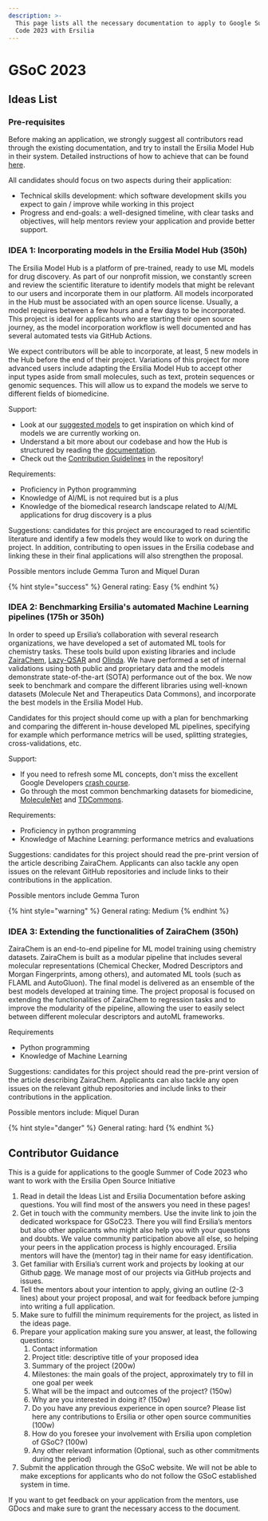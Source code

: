 ```yaml
---
description: >-
  This page lists all the necessary documentation to apply to Google Summer of
  Code 2023 with Ersilia
---
```


# GSoC 2023

## Ideas List

### Pre-requisites

Before making an application, we strongly suggest all contributors read through the existing documentation, and try to install the Ersilia Model Hub in their system. Detailed instructions of how to achieve that can be found [here](https://ersilia.gitbook.io/ersilia-book).

All candidates should focus on two aspects during their application:

* Technical skills development: which software development skills you expect to gain / improve while working in this project
* Progress and end-goals: a well-designed timeline, with clear tasks and objectives, will help mentors review your application and provide better support.

### IDEA 1: Incorporating models in the Ersilia Model Hub (350h)

The Ersilia Model Hub is a platform of pre-trained, ready to use ML models for drug discovery. As part of our nonprofit mission, we constantly screen and review the scientific literature to identify models that might be relevant to our users and incorporate them in our platform. All models incorporated in the Hub must be associated with an open source license. Usually, a model requires between a few hours and a few days to be incorporated. This project is ideal for applicants who are starting their open source journey, as the model incorporation workflow is well documented and has several automated tests via GitHub Actions.&#x20;

We expect contributors will be able to incorporate, at least, 5 new models in the Hub before the end of their project. Variations of this project for more advanced users include adapting the Ersilia Model Hub to accept other input types aside from small molecules, such as text, protein sequences or genomic sequences. This will allow us to expand the models we serve to different fields of biomedicine.&#x20;

Support:

* Look at our [suggested models](https://airtable.com/shrTpe45mLKqaHXsc) to get inspiration on which kind of models we are currently working on.
* Understand a bit more about our codebase  and how the Hub is structured by reading the [documentation](../incorporate-models.md).
* Check out the [Contribution Guidelines](https://github.com/ersilia-os/ersilia/blob/master/CONTRIBUTING.md) in the repository!

Requirements:

* Proficiency in Python programming
* Knowledge of AI/ML is not required but is a plus
* Knowledge of the biomedical research landscape related to AI/ML applications for drug discovery is a plus

Suggestions: candidates for this project are encouraged to read scientific literature and identify a few models they would like to work on during the project. In addition, contributing to open issues in the Ersilia codebase and linking these in their final applications will also strengthen the proposal.

Possible mentors include Gemma Turon and Miquel Duran

{% hint style="success" %}
General rating: Easy
{% endhint %}

### IDEA 2: Benchmarking Ersilia's automated Machine Learning pipelines (175h or 350h)

In order to speed up Ersilia’s collaboration with several research organizations, we have developed a set of automated ML tools for chemistry tasks. These tools build upon existing libraries and include [ZairaChem](https://github.com/ersilia-os/zaira-chem), [Lazy-QSAR](https://github.com/ersilia-os/lazy-qsar) and [Olinda](https://github.com/ersilia-os/olinda). We have performed a set of internal validations using both public and proprietary data and the models demonstrate state-of-the-art (SOTA) performance out of the box. We now seek to benchmark and compare the different libraries using well-known datasets (Molecule Net and Therapeutics Data Commons), and incorporate the best models in the Ersilia Model Hub.

Candidates for this project should come up with a plan for benchmarking and comparing the different in-house developed ML pipelines, specifying for example which performance metrics will be used, splitting strategies, cross-validations, etc.

Support:

* If you need to refresh some ML concepts, don't miss the excellent Google Developers [crash course](https://developers.google.com/machine-learning/crash-course).
* Go through the most common benchmarking datasets for biomedicine, [MoleculeNet](https://moleculenet.org/) and [TDCommons](https://tdcommons.ai/).

Requirements:

* Proficiency in python programming
* Knowledge of Machine Learning: performance metrics and evaluations

Suggestions: candidates for this project should read the pre-print version of the article describing ZairaChem. Applicants can also tackle any open issues on the relevant GitHub repositories and include links to their contributions in the application.

Possible mentors include Gemma Turon

{% hint style="warning" %}
General rating: Medium
{% endhint %}

### IDEA 3: Extending the functionalities of ZairaChem (350h)

ZairaChem is an end-to-end pipeline for ML model training using chemistry datasets. ZairaChem is built as a modular pipeline that includes several molecular representations (Chemical Checker, Modred Descriptors and Morgan Fingerprints, among others), and automated ML tools (such as FLAML and AutoGluon). The final model is delivered as an ensemble of the best models developed at training time. The project proposal is focused on extending the functionalities of ZairaChem to regression tasks and to improve the modularity of the pipeline, allowing the user to easily select between different molecular descriptors and autoML frameworks.&#x20;

Requirements

* Python programming&#x20;
* Knowledge of Machine Learning

Suggestions: candidates for this project should read the pre-print version of the article describing ZairaChem. Applicants can also tackle any open issues on the relevant github repositories and include links to their contributions in the application.

Possible mentors include: Miquel Duran

{% hint style="danger" %}
General rating: hard
{% endhint %}

## Contributor Guidance

This is a guide for applications to the google Summer of Code 2023 who want to work with the Ersilia Open Source Initiative

1. Read in detail the Ideas List and Ersilia Documentation before asking questions. You will find most of the answers you need in these pages!&#x20;
2. Get in touch with the community members. Use the invite link to join the dedicated workspace for GSoC23. There you will find Ersilia’s mentors but also other applicants who might also help you with your questions and doubts. We value community participation above all else, so helping your peers in the application process is highly encouraged. Ersilia mentors will have the (mentor) tag in their name for easy identification.
3. Get familiar with Ersilia’s current work and projects by looking at our Github [page](https://github.com/ersilia-os). We manage most of our projects via GitHub projects and issues.
4. Tell the mentors about your intention to apply, giving an outline (2-3 lines) about your project proposal, and wait for feedback before jumping into writing a full application.
5. Make sure to fulfill the minimum requirements for the project, as listed in the ideas page.
6. Prepare your application making sure you answer, at least, the following questions:
   1. Contact information
   2. Project title: descriptive title of your proposed idea
   3. Summary of the project (200w)
   4. Milestones: the main goals of the project, approximately try to fill in one goal per week
   5. What will be the impact and outcomes of the project? (150w)
   6. Why are you interested in doing it? (150w)
   7. Do you have any previous experience in open source? Please list here any contributions to Ersilia or other open source communities (100w)
   8. How do you foresee your involvement with Ersilia upon completion of GSoC? (100w)
   9. Any other relevant information (Optional, such as other commitments during the period)
7. Submit the application through the GSoC website. We will not be able to make exceptions for applicants who do not follow the GSoC established system in time.

If you want to get feedback on your application from the mentors, use GDocs and make sure to grant the necessary access to the document.
